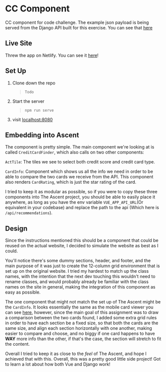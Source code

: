 # CC Component

CC component for code challenge. The example json payload is being served from the Django API built for this exercise. You can see that [here](https://joepena.pythonanywhere.com/api/recommendations)

## Live Site

Threw the app on Netlify. You can see it [here](https://cc-component.netlify.app/)!

## Set Up

1. Clone down the repo
   > `Todo`
2. Start the server
   > `npm run serve`
3. visit [localhost:8080](http://localhost:8080)

## Embedding into Ascent

The component is pretty simple. The main component we're looking at is called `CreditCardFinder`, which also calls on two other components:

`ActTile`: The tiles we see to select both credit score and credit card type.

`CardInfo`: Component which shows us all the info we need in order to be able to compare the two cards we receive from the API. This component also renders `CardRating`, which is just the star rating of the card.

I tried to keep it as modular as possible, so if you were to copy these three components into The Ascent project, you should be able to easily place it anywhere, as long as you have the env variable `VUE_APP_API_URL`(Or equivalent in your codebase) and replace the path to the api (Which here is `/api/recommendations`).

## Design

Since the instructions mentioned this should be a component that could be reused on the actual website, I decided to simulate the website as best as I could.

You'll notice there's some dummy sections, header, and footer, and the main purpose of it was just to create the 12-column grid environment that is set up on the original website. I tried my hardest to match up the class names, with the intention that the next dev touching this wouldn't need to rename classes, and would probably already be familiar with the class names on the site in general, making the integration of this component as easy as possible.

The one component that might not match the set up of The Ascent might be the `CardInfo`. It looks essentially the same as the mobile card viewer you can see [here](https://www.fool.com/the-ascent/credit-cards/), however, since the main goal of this assignment was to draw a comparison between the two cards found, I added some extra grid rules in order to have each section be a fixed size, so that both the cards are the same size, and align each section horizontally with one another, making easier to compare and choose, and no biggy if one card happens to have **WAY** more info than the other, if that's the case, the section will stretch to fit the content.

Overall I tried to keep it as close to the _feel_ of The Ascent, and hope I achieved that with this. Overall, this was a pretty good little side project! Got to learn a lot about how both Vue and Django work!
